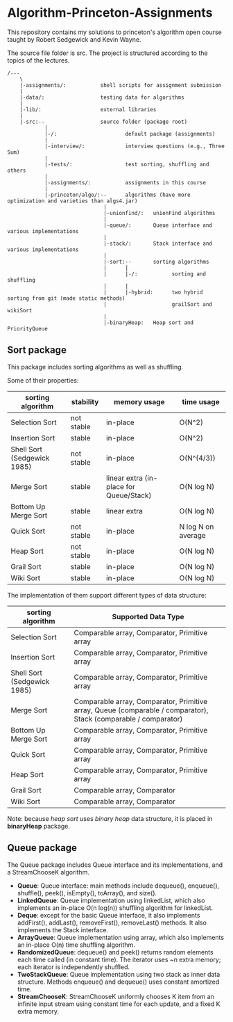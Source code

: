 # Algorithm-Princeton-Assignments

This repository contains my solutions to princeton's algorithm open course taught by Robert Sedgewick and Kevin Wayne.

The source file folder is src.
The project is structured according to the topics of the lectures.

```{}
/---
    \
    |-assignments/:           shell scripts for assignment submission
    |
    |-data/:                  testing data for algorithms
    |
    |-lib/:                   external libraries
    |
    |-src:--                  source folder (package root)
            |
            |-/:                      default package (assignments)
            |
            |-interview/:             interview questions (e.g., Three Sum)
            |
            |-tests/:                 test sorting, shuffling and others
            |
            |-assignments/:           assignments in this course
            |
            |-princeton/algo/:--      algorithms (have more optimization and varieties than algs4.jar)
                               |
                               |-unionfind/:   unionFind algorithms
                               |
                               |-queue/:       Queue interface and various implementations
                               |
                               |-stack/:       Stack interface and various implementations
                               |
                               |-sort:--       sorting algorithms
                               |      |
                               |      |-/:           sorting and shuffling
                               |      |
                               |      |-hybrid:      two hybrid sorting from git (made static methods)
                               |                     grailSort and wikiSort
                               |
                               |-binaryHeap:   Heap sort and PriorityQueue
```

## Sort package

This package includes sorting algorithms as well as shuffling.

Some of their properties:

| sorting algorithm           | stability  | memory usage | time usage         |
| --------------------------- | ---------- | ------------ | ----------         |
| Selection Sort              | not stable | in-place     | O(N^2)             |
| Insertion Sort              |     stable | in-place     | O(N^2)             |
| Shell Sort (Sedgewick 1985) | not stable | in-place     | O(N^(4/3))         |
| Merge Sort                  |     stable | linear extra (in-place for Queue/Stack) | O(N log N)         |
| Bottom Up Merge Sort        |     stable | linear extra | O(N log N)         |
| Quick Sort                  | not stable | in-place     | N log N on average |
| Heap Sort                   | not stable | in-place     | O(N log N)         |
| Grail Sort                  |     stable | in-place     | O(N log N)         |
| Wiki Sort                   |     stable | in-place     | O(N log N)         |

The implementation of them support different types of data structure:

| sorting algorithm           | Supported Data Type                           |
| --------------------------- | --------------------------------------------- |
| Selection Sort              | Comparable array, Comparator, Primitive array |
| Insertion Sort              | Comparable array, Comparator, Primitive array |
| Shell Sort (Sedgewick 1985) | Comparable array, Comparator, Primitive array |
| Merge Sort                  | Comparable array, Comparator, Primitive array, Queue (comparable / comparator), Stack (comparable / comparator) |
| Bottom Up Merge Sort        | Comparable array, Comparator, Primitive array |
| Quick Sort                  | Comparable array, Comparator, Primitive array |
| Heap Sort                   | Comparable array, Comparator, Primitive array |
| Grail Sort                  | Comparable array, Comparator                  |
| Wiki Sort                   | Comparable array, Comparator                  |

Note: because _heap sort_ uses _binary heap_ data structure, it is placed in **binaryHeap** package.

## Queue package

The Queue package includes Queue interface and its implementations, and a StreamChooseK algorithm.

- **Queue**: Queue interface: main methods include dequeue(), enqueue(), shuffle(), peek(), isEmpty(), toArray(), and size().
- **LinkedQueue**: Queue implementation using linkedList, which also implements an in-place O(n log(n)) shuffling algorithm for linkedList.
- **Deque**: except for the basic Queue interface, it also implements addFirst(), addLast(), removeFirst(), removeLast() methods. It also implements the Stack interface.
- **ArrayQueue**: Queue implementation using array, which also implements an in-place O(n) time shuffling algorithm.
- **RandomizedQueue**: dequeue() and peek() returns random elements each time called (in constant time). The iterator uses ~n extra memory; each iterator is independently shuffled.
- **TwoStackQueue**: Queue implementation using two stack as inner data structure. Methods enqueue() and dequeue() uses constant amortized time.
- **StreamChooseK**: StreamChooseK uniformly chooses K item from an infinite input stream using constant time for each update, and a fixed K extra memory.
